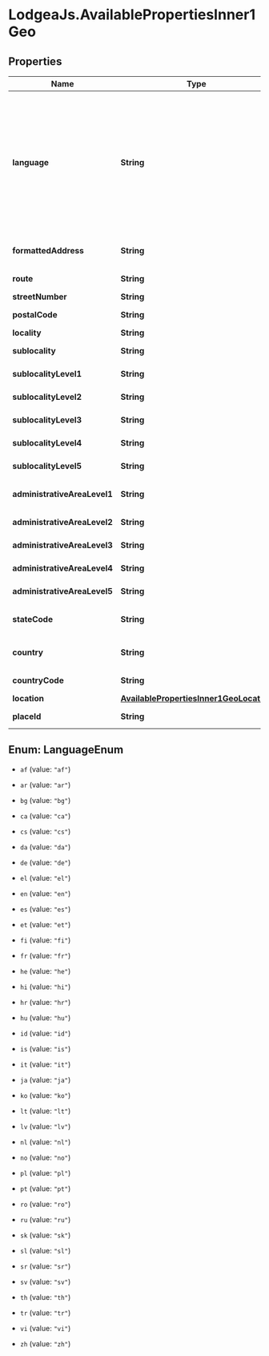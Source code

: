 # LodgeaJs.AvailablePropertiesInner1Geo

## Properties

Name | Type | Description | Notes
------------ | ------------- | ------------- | -------------
**language** | **String** | The language of the localizable fields ot this geographical information set.&lt;p&gt;Please note that beside the general restrictions listed below only languages configured during system setup for your respective tenant are allowed.&lt;/p&gt;&lt;p&gt;See also &lt;a href&#x3D;\&quot;#isolanguage-codes\&quot;&gt;in the appendix&lt;/a&gt;.&lt;/p&gt; | 
**formattedAddress** | **String** | The formatted address in the local format of the properties location. | 
**route** | **String** | The name of the route or street. | [optional] 
**streetNumber** | **String** | The number of the street. | [optional] 
**postalCode** | **String** | The postal code of the location. | [optional] 
**locality** | **String** | A city or town. | [optional] 
**sublocality** | **String** | A smaller area within a locality. | [optional] 
**sublocalityLevel1** | **String** | A smaller area within a locality at level 1. | [optional] 
**sublocalityLevel2** | **String** | A smaller area within a locality at level 2. | [optional] 
**sublocalityLevel3** | **String** | A smaller area within a locality at level 3. | [optional] 
**sublocalityLevel4** | **String** | A smaller area within a locality at level 4. | [optional] 
**sublocalityLevel5** | **String** | A smaller area within a locality at level 5. | [optional] 
**administrativeAreaLevel1** | **String** | A level 1 administrative area, such as a state or province. | [optional] 
**administrativeAreaLevel2** | **String** | A level 2 administrative area. | [optional] 
**administrativeAreaLevel3** | **String** | A level 3 administrative area | [optional] 
**administrativeAreaLevel4** | **String** | A level 4 administrative area. | [optional] 
**administrativeAreaLevel5** | **String** | A level 5 administrative area | [optional] 
**stateCode** | **String** | The state or province code for the administrative area. | [optional] 
**country** | **String** | The country of this geographical information set. | [optional] 
**countryCode** | **String** | The country code for the country. | [optional] 
**location** | [**AvailablePropertiesInner1GeoLocation**](AvailablePropertiesInner1GeoLocation.md) |  | 
**placeId** | **String** | Uniquely identifies a place in our database. | 



## Enum: LanguageEnum


* `af` (value: `"af"`)

* `ar` (value: `"ar"`)

* `bg` (value: `"bg"`)

* `ca` (value: `"ca"`)

* `cs` (value: `"cs"`)

* `da` (value: `"da"`)

* `de` (value: `"de"`)

* `el` (value: `"el"`)

* `en` (value: `"en"`)

* `es` (value: `"es"`)

* `et` (value: `"et"`)

* `fi` (value: `"fi"`)

* `fr` (value: `"fr"`)

* `he` (value: `"he"`)

* `hi` (value: `"hi"`)

* `hr` (value: `"hr"`)

* `hu` (value: `"hu"`)

* `id` (value: `"id"`)

* `is` (value: `"is"`)

* `it` (value: `"it"`)

* `ja` (value: `"ja"`)

* `ko` (value: `"ko"`)

* `lt` (value: `"lt"`)

* `lv` (value: `"lv"`)

* `nl` (value: `"nl"`)

* `no` (value: `"no"`)

* `pl` (value: `"pl"`)

* `pt` (value: `"pt"`)

* `ro` (value: `"ro"`)

* `ru` (value: `"ru"`)

* `sk` (value: `"sk"`)

* `sl` (value: `"sl"`)

* `sr` (value: `"sr"`)

* `sv` (value: `"sv"`)

* `th` (value: `"th"`)

* `tr` (value: `"tr"`)

* `vi` (value: `"vi"`)

* `zh` (value: `"zh"`)




